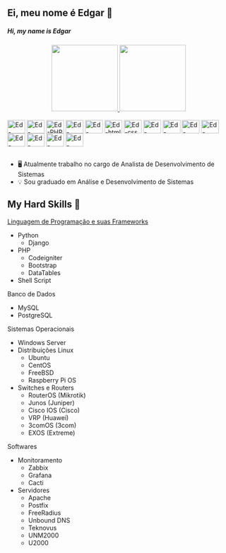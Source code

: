 ## Ei, meu nome é Edgar 🙂

##### Hi, my name is Edgar 

<div align="center">
  <a href="https://github.com/brERS">
    <img height="150em" src="https://github-readme-stats.vercel.app/api?username=brERS&show_icons=true&theme=dracula&include_all_commits=true&count_private=true"/>
    <img height="150em" src="https://github-readme-stats.vercel.app/api/top-langs/?username=brERS&layout=compact&langs_count=7&theme=dracula"/>
  </a>
</div>
<div style="display: inline_block"><br/>
  <img align="center" alt="Ed-Python" height="30" width="40" src="https://cdn.jsdelivr.net/gh/devicons/devicon/icons/python/python-original.svg" />
	<img align="center" alt="Ed-Django" height="30" width="40" src="https://cdn.jsdelivr.net/gh/devicons/devicon/icons/django/django-plain.svg" />
	<img align="center" alt="Ed-PHP" height="30" width="40" src="https://cdn.jsdelivr.net/gh/devicons/devicon/icons/php/php-original.svg" />
	<img align="center" alt="Ed-codeigniter" height="30" width="40" src="https://cdn.jsdelivr.net/gh/devicons/devicon/icons/codeigniter/codeigniter-plain-wordmark.svg" />
	<img align="center" alt="Ed-bootstrap" height="30" width="40" src="https://cdn.jsdelivr.net/gh/devicons/devicon/icons/bootstrap/bootstrap-plain-wordmark.svg" />
	<img align="center" alt="Ed-html" height="30" width="40" src="https://cdn.jsdelivr.net/gh/devicons/devicon/icons/html5/html5-plain-wordmark.svg" />
	<img align="center" alt="Ed-css" height="30" width="40" src="https://cdn.jsdelivr.net/gh/devicons/devicon/icons/css3/css3-plain-wordmark.svg" />
	<img align="center" alt="Ed-JavaScript" height="30" width="40" src="https://cdn.jsdelivr.net/gh/devicons/devicon/icons/javascript/javascript-plain.svg" />
	<img align="center" alt="Ed-linux" height="30" width="40" src="https://cdn.jsdelivr.net/gh/devicons/devicon/icons/linux/linux-original.svg" />
	<img align="center" alt="Ed-Bash" height="30" width="40" src="https://cdn.jsdelivr.net/gh/devicons/devicon/icons/bash/bash-original.svg" />
	<img align="center" alt="Ed-Raspberry" height="30" width="40" src="https://cdn.jsdelivr.net/gh/devicons/devicon/icons/raspberrypi/raspberrypi-original.svg" />
	<img align="center" alt="Ed-Apache" height="30" width="40" src="https://cdn.jsdelivr.net/gh/devicons/devicon/icons/apache/apache-line-wordmark.svg" />
	<img align="center" alt="Ed-mqsl" height="30" width="40" src="https://cdn.jsdelivr.net/gh/devicons/devicon/icons/mysql/mysql-original.svg" />
	<img align="center" alt="Ed-postgreSQL" height="30" width="40" src="https://cdn.jsdelivr.net/gh/devicons/devicon/icons/postgresql/postgresql-plain-wordmark.svg" />
	<img align="center" alt="Ed-Grafana" height="30" width="40" src="https://cdn.jsdelivr.net/gh/devicons/devicon/icons/grafana/grafana-original-wordmark.svg" />
	          

  
</div>

##

- 🖥️ Atualmente trabalho no cargo de Analista de Desenvolvimento de Sistemas
- 💡 Sou graduado em Análise e Desenvolvimento de Sistemas

##

## My Hard Skills 🦾
<lu> <u>Linguagem de Programação e suas Frameworks</u>
- Python
  - Django
- PHP 
  - Codeigniter
  - Bootstrap 
  - DataTables
- Shell Script
</lu>

<lu>Banco de Dados
- MySQL
- PostgreSQL
</lu>

<lu> Sistemas Operacionais
- Windows Server
- Distribuições Linux
  - Ubuntu 
  - CentOS
  - FreeBSD
  - Raspberry Pi OS
- Switches e Routers 
  - RouterOS (Mikrotik)
  - Junos (Juniper)
  - Cisco IOS (Cisco)
  - VRP (Huawei)
  - 3comOS (3com)
  - EXOS (Extreme)
</lu>

<lu>Softwares
- Monitoramento  
  - Zabbix 
  - Grafana
  - Cacti
- Servidores
  - Apache
  - Postfix 
  - FreeRadius
  - Unbound DNS
  - Teknovus 
  - UNM2000
  - U2000
</lu>


